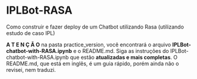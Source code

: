 # IPLBot-RASA
Como construir e fazer deploy de um Chatbot utilizando Rasa (utilizando estudo de caso IPL)

**A T E N Ç Ã O**
na pasta practice_version, você encontrará o arquivo **IPLBot-chatbot-with-RASA.ipynb** e o README.md.
Siga as instruções do IPLBot-chatbot-with-RASA.ipynb que estão **atualizadas e mais completas**. O README.md, que está em inglês, é um guia rápido, porém ainda não o revisei, nem traduzi. 